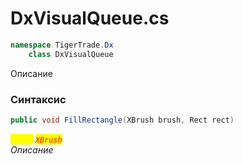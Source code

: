 
# DxVisualQueue.cs
```csharp
namespace TigerTrade.Dx  
    class DxVisualQueue
```

Описание

### Синтаксис
```csharp
public void FillRectangle(XBrush brush, Rect rect)
```

<mark style="color:yellow;">`brush`</mark> <mark style="color:red;">*`XBrush`*</mark>  
 *Описание*  
  

                    
                    